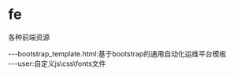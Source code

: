 # fe
各种前端资源

---bootstrap_template.html:基于bootstrap的通用自动化运维平台模板<br/>
---user:自定义js\css\fonts文件<br/>
